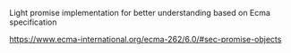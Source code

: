 Light promise implementation for better understanding based on Ecma specification

https://www.ecma-international.org/ecma-262/6.0/#sec-promise-objects